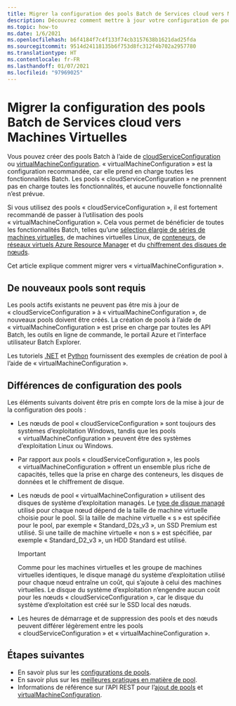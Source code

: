 ```yaml
---
title: Migrer la configuration des pools Batch de Services cloud vers Machines Virtuelles
description: Découvrez comment mettre à jour votre configuration de pools selon la configuration recommandée la plus récente.
ms.topic: how-to
ms.date: 1/6/2021
ms.openlocfilehash: b6f4184f7c4f133f74cb3157638b1621dad25fda
ms.sourcegitcommit: 9514d24118135b6f753d8fc312f4b702a2957780
ms.translationtype: HT
ms.contentlocale: fr-FR
ms.lasthandoff: 01/07/2021
ms.locfileid: "97969025"
---
```

# <a name="migrate-batch-pool-configuration-from-cloud-services-to-virtual-machines"></a>Migrer la configuration des pools Batch de Services cloud vers Machines Virtuelles

Vous pouvez créer des pools Batch à l’aide de [cloudServiceConfiguration](https://docs.microsoft.com/rest/api/batchservice/pool/add#cloudserviceconfiguration) ou [virtualMachineConfiguration](https://docs.microsoft.com/rest/api/batchservice/pool/add#virtualmachineconfiguration). « virtualMachineConfiguration » est la configuration recommandée, car elle prend en charge toutes les fonctionnalités Batch. Les pools « cloudServiceConfiguration » ne prennent pas en charge toutes les fonctionnalités, et aucune nouvelle fonctionnalité n’est prévue.

Si vous utilisez des pools « cloudServiceConfiguration », il est fortement recommandé de passer à l’utilisation des pools « virtualMachineConfiguration ». Cela vous permet de bénéficier de toutes les fonctionnalités Batch, telles qu’une [sélection élargie de séries de machines virtuelles](batch-pool-vm-sizes.md), de machines virtuelles Linux, de [conteneurs](batch-docker-container-workloads.md), de [réseaux virtuels Azure Resource Manager](batch-virtual-network.md) et du [chiffrement des disques de nœuds](disk-encryption.md).

Cet article explique comment migrer vers « virtualMachineConfiguration ».

## <a name="new-pools-are-required"></a>De nouveaux pools sont requis

Les pools actifs existants ne peuvent pas être mis à jour de « cloudServiceConfiguration » à « virtualMachineConfiguration », de nouveaux pools doivent être créés. La création de pools à l’aide de « virtualMachineConfiguration » est prise en charge par toutes les API Batch, les outils en ligne de commande, le portail Azure et l’interface utilisateur Batch Explorer.

Les tutoriels [.NET](tutorial-parallel-dotnet.md) et [Python](tutorial-parallel-python.md) fournissent des exemples de création de pool à l’aide de « virtualMachineConfiguration ».

## <a name="pool-configuration-differences"></a>Différences de configuration des pools

Les éléments suivants doivent être pris en compte lors de la mise à jour de la configuration des pools :

- Les nœuds de pool « cloudServiceConfiguration » sont toujours des systèmes d’exploitation Windows, tandis que les pools « virtualMachineConfiguration » peuvent être des systèmes d’exploitation Linux ou Windows.
- Par rapport aux pools « cloudServiceConfiguration », les pools « virtualMachineConfiguration » offrent un ensemble plus riche de capacités, telles que la prise en charge des conteneurs, les disques de données et le chiffrement de disque.
- Les nœuds de pool « virtualMachineConfiguration » utilisent des disques de système d’exploitation managés. Le [type de disque managé](../virtual-machines/disks-types.md) utilisé pour chaque nœud dépend de la taille de machine virtuelle choisie pour le pool. Si la taille de machine virtuelle « s » est spécifiée pour le pool, par exemple « Standard_D2s_v3 », un SSD Premium est utilisé. Si une taille de machine virtuelle « non s » est spécifiée, par exemple « Standard_D2_v3 », un HDD Standard est utilisé.

   > [!IMPORTANT]
   > Comme pour les machines virtuelles et les groupe de machines virtuelles identiques, le disque managé du système d’exploitation utilisé pour chaque nœud entraîne un coût, qui s’ajoute à celui des machines virtuelles. Le disque du système d’exploitation n’engendre aucun coût pour les nœuds « cloudServiceConfiguration », car le disque du système d’exploitation est créé sur le SSD local des nœuds.

- Les heures de démarrage et de suppression des pools et des nœuds peuvent différer légèrement entre les pools « cloudServiceConfiguration » et « virtualMachineConfiguration ».

## <a name="next-steps"></a>Étapes suivantes

- En savoir plus sur les [configurations de pools](nodes-and-pools.md#configurations).
- En savoir plus sur les [meilleures pratiques en matière de pool](best-practices.md#pools).
- Informations de référence sur l’API REST pour l’[ajout de pools](https://docs.microsoft.com/rest/api/batchservice/pool/add) et [virtualMachineConfiguration](https://docs.microsoft.com/rest/api/batchservice/pool/add#virtualmachineconfiguration).
